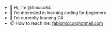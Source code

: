 - 👋 Hi, I’m @fmicco84
- 👀 I’m interested in learning coding for beginners
- 🌱 I’m currently learning C#
- 📫 How to reach me: fabiomicco@hotmail.com

<!---
fmicco84/fmicco84 is a ✨ special ✨ repository because its `README.md` (this file) appears on your GitHub profile.
You can click the Preview link to take a look at your changes.
--->
